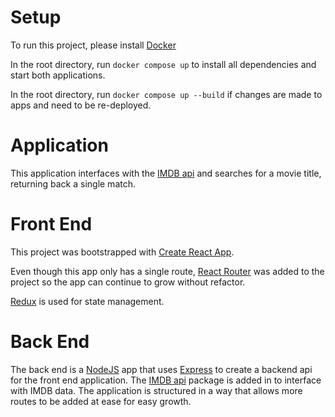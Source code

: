 # Setup
To run this project, please install [Docker](www.docker.com)

In the root directory, run `docker compose up` to install all dependencies and start both applications.

In the root directory, run `docker compose up --build` if changes are made to apps and need to be re-deployed.

# Application
This application interfaces with the [IMDB api](https://www.npmjs.com/package/imdb-api) and searches for a movie title, returning back a single match.

# Front End
This project was bootstrapped with [Create React App](https://github.com/facebookincubator/create-react-app). 

Even though this app only has a single route, [React Router](https://github.com/ReactTraining/react-router) was added to the project so the app can continue to grow without refactor.

[Redux](http://redux.js.org/) is used for state management.

# Back End
The back end is a [NodeJS](https://nodejs.org/en/) app that uses [Express](https://expressjs.com/) to create a backend api for the front end application. The [IMDB api](https://www.npmjs.com/package/imdb-api) package is added in to interface with IMDB data. The application is structured in a way that allows more routes to be added at ease for easy growth. 